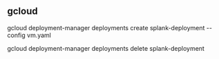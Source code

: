 ## gcloud

gcloud deployment-manager deployments create splank-deployment --config vm.yaml

gcloud deployment-manager deployments delete splank-deployment
